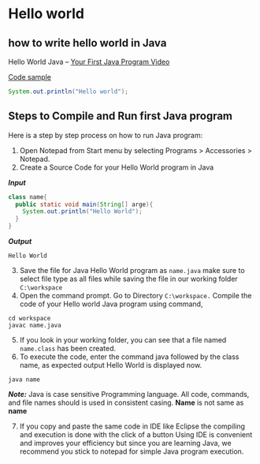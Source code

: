 # Hello world
## how to write hello world in Java

Hello World Java – [Your First Java Program Video](https://www.youtube.com/watch?v=BIUr6UNROgU)

[Code sample](https://github.com/mAdithya1/Hello_java/blob/main/Hello.java)

```java
System.out.println("Hello world");
```

## Steps to Compile and Run first Java program
Here is a step by step process on how to run Java program:

1. Open Notepad from Start menu by selecting Programs > Accessories > Notepad.
2. Create a Source Code for your Hello World program in Java  

***Input***

```java
class name{
  public static void main(String[] arge){
    System.out.println("Hello World");
  }
}
```
***Output***

```
Hello World
```

3. Save the file for Java Hello World program as `name.java` make sure to select file type as all files while saving the file in our working folder `C:\workspace`
4.  Open the command prompt. Go to Directory `C:\workspace.` Compile the code of your Hello world Java program using command,
```
cd workspace
javac name.java
```
5. If you look in your working folder, you can see that a file named `name.class` has been created.
6. To execute the code, enter the command java followed by the class name, as expected output Hello World is displayed now.

```
java name
```
***Note:*** Java is case sensitive Programming language. All code, commands, and file names should is used in consistent casing. **Name** is not same as **name**

7. If you copy and paste the same code in IDE like Eclipse the compiling and execution is done with the click of a button Using IDE is convenient and improves your efficiency but since you are learning Java, we recommend you stick to notepad for simple Java program execution.
